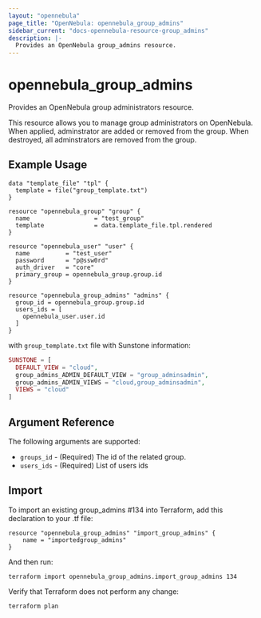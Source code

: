 ```yaml
---
layout: "opennebula"
page_title: "OpenNebula: opennebula_group_admins"
sidebar_current: "docs-opennebula-resource-group_admins"
description: |-
  Provides an OpenNebula group_admins resource.
---
```


# opennebula_group_admins

Provides an OpenNebula group administrators resource.

This resource allows you to manage group administrators on OpenNebula. When applied,
adminstrator are added or removed from the group. When destroyed, all adminstrators are removed from the group.

## Example Usage

```hcl
data "template_file" "tpl" {
  template = file("group_template.txt")
}

resource "opennebula_group" "group" {
  name                  = "test_group"
  template              = data.template_file.tpl.rendered
}

resource "opennebula_user" "user" {
  name          = "test_user"
  password      = "p@ssw0rd"
  auth_driver   = "core"
  primary_group = opennebula_group.group.id
}

resource "opennebula_group_admins" "admins" {
  group_id = opennebula_group.group.id
  users_ids = [
    opennebula_user.user.id
  ]
}
```

with `group_template.txt` file with Sunstone information:

```php
SUNSTONE = [
  DEFAULT_VIEW = "cloud",
  group_admins_ADMIN_DEFAULT_VIEW = "group_adminsadmin",
  group_admins_ADMIN_VIEWS = "cloud,group_adminsadmin",
  VIEWS = "cloud"
]
```

## Argument Reference

The following arguments are supported:

* `groups_id` - (Required) The id of the related group.
* `users_ids` - (Required) List of users ids

## Import

To import an existing group_admins #134 into Terraform, add this declaration to your .tf file:

```hcl
resource "opennebula_group_admins" "import_group_admins" {
    name = "importedgroup_admins"
}
```

And then run:

```
terraform import opennebula_group_admins.import_group_admins 134
```

Verify that Terraform does not perform any change:

```
terraform plan
```
